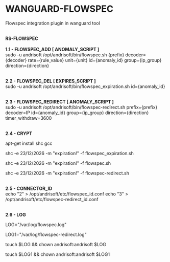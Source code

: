 # WANGUARD-FLOWSPEC
Flowspec integration plugin in wanguard tool

<br><b>RS-FLOWSPEC</b></br>
<br><b>1.1 - FLOWSPEC_ADD [ ANOMALY_SCRIPT ]</b></br>
sudo -u andrisoft /opt/andrisoft/bin/flowspec.sh {prefix} decoder={decoder} rate={rule_value} unit={unit} id={anomaly_id} group={ip_group} direction={direction}

<br><b>2.2 - FLOWSPEC_DEL [ EXPIRES_SCRIPT ]</b></br>
sudo -u andrisoft /opt/andrisoft/bin/flowspec_expiration.sh id={anomaly_id}

<br><b>2.3 - FLOWSPEC_REDIRECT [ ANOMALY_SCRIPT ]</b></br>
sudo -u andrisoft /opt/andrisoft/bin/flowspec-redirect.sh prefix={prefix} decoder=IP id={anomaly_id} group={ip_group} direction={direction} timer_withdraw=3600 

<br><b>2.4 - CRYPT </b></br>
<p>apt-get install shc gcc</p>
<p>shc -e 23/12/2026 -m "expiration!" -f flowspec_expiration.sh</p>
<p>shc -e 23/12/2026 -m "expiration!" -f flowspec.sh</p>
<p>shc -e 23/12/2026 -m "expiration!" -f flowspec-redirect.sh</p>

<br><b>2.5 - CONNECTOR_ID </b></br>
echo "2" > /opt/andrisoft/etc/flowspec_id.conf
echo "3" > /opt/andrisoft/etc/flowspec-redirect_id.conf

<br><b>2.6 - LOG </b></br>
<p>LOG="/var/log/flowspec.log"</p>
<p>LOG1="/var/log/flowspec-redirect.log"</p>
<p>touch $LOG && chown andrisoft:andrisoft $LOG</p>
<p>touch $LOG1 && chown andrisoft:andrisoft $LOG1</p>
